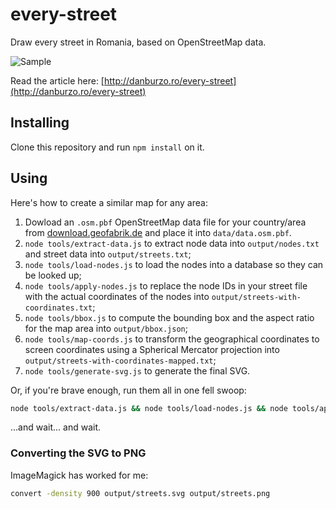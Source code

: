 # every-street

Draw every street in Romania, based on OpenStreetMap data. 

![Sample](img/streets.jpg)

Read the article here: [http://danburzo.ro/every-street](http://danburzo.ro/every-street)

## Installing

Clone this repository and run `npm install` on it.

## Using

Here's how to create a similar map for any area:

1. Dowload an `.osm.pbf` OpenStreetMap data file for your country/area from [download.geofabrik.de](http://download.geofabrik.de/) and place it into `data/data.osm.pbf`.
1. `node tools/extract-data.js` to extract node data into `output/nodes.txt` and street data into `output/streets.txt`;
1. `node tools/load-nodes.js` to load the nodes into a database so they can be looked up;
1. `node tools/apply-nodes.js` to replace the node IDs in your street file with the actual coordinates of the nodes into `output/streets-with-coordinates.txt`;
1. `node tools/bbox.js` to compute the bounding box and the aspect ratio for the map area into `output/bbox.json`;
1. `node tools/map-coords.js` to transform the geographical coordinates to screen coordinates using a Spherical Mercator projection into `output/streets-with-coordinates-mapped.txt`;
1. `node tools/generate-svg.js` to generate the final SVG.

Or, if you're brave enough, run them all in one fell swoop:

```bash
node tools/extract-data.js && node tools/load-nodes.js && node tools/apply-nodes.js && node tools/bbox.js && node tools/map-coords.js && node tools/generate-svg.js
```

...and wait... and wait.

### Converting the SVG to PNG

ImageMagick has worked for me:

```bash
convert -density 900 output/streets.svg output/streets.png
```
